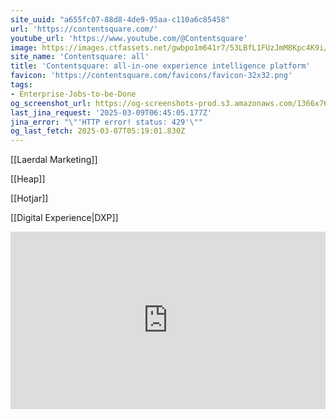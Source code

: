 ```yaml
---
site_uuid: "a655fc07-88d8-4de9-95aa-c110a6c85458"
url: 'https://contentsquare.com/'
youtube_url: 'https://www.youtube.com/@Contentsquare'
image: https://images.ctfassets.net/gwbpo1m641r7/53LBfL1FUzJmM8Kpc4K9i/017e061edf41dfde5f3254502dbb7087/social-image-contentsquare.png
site_name: 'Contentsquare: all'
title: 'Contentsquare: all-in-one experience intelligence platform'
favicon: 'https://contentsquare.com/favicons/favicon-32x32.png'
tags:
- Enterprise-Jobs-to-be-Done
og_screenshot_url: https://og-screenshots-prod.s3.amazonaws.com/1366x768/80/false/a61bebc689f99610f965f262c490e65f0e7e3c0f390105fd2128ba44bfff650c.jpeg
last_jina_request: '2025-03-09T06:45:05.177Z'
jina_error: "\"'HTTP error! status: 429'\""
og_last_fetch: 2025-03-07T05:19:01.830Z
---
```


[[Laerdal Marketing]]

[[Heap]]

[[Hotjar]]

[[Digital Experience|DXP]]

<iframe 
style="aspect-ratio:16/9;width:100%;height:auto" 
src="https://www.youtube.com/embed/dWKslPFbuew?si=lt3Ed7I9er1m5sUy" 
title="YouTube video player" 
frameborder="0" 
allow="accelerometer; autoplay; clipboard-write; encrypted-media; gyroscope; picture-in-picture; web-share" 
referrerpolicy="strict-origin-when-cross-origin" 
allowfullscreen
></iframe>

